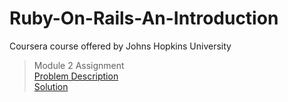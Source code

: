 # Ruby-On-Rails-An-Introduction
Coursera course offered by Johns Hopkins University
>Module 2 Assignment </br>
[Problem Description](https://drive.google.com/file/d/0BxOTj_EJTdDGdTFsczNHTjJzYzg/view)</br>
[Solution](https://github.com/Atharva1701/Ruby-On-Rails-An-Introduction/blob/master/module2-solution/module2_assignment.rb)</br>
